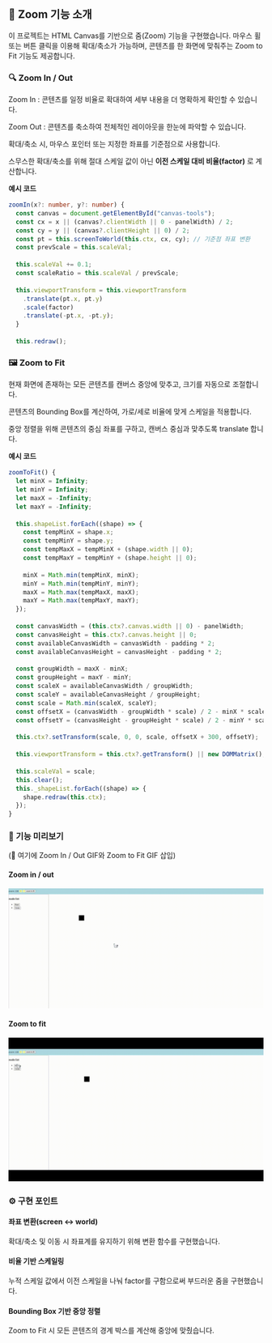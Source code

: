 ## 📌 Zoom 기능 소개

이 프로젝트는 HTML Canvas를 기반으로 줌(Zoom) 기능을 구현했습니다.
마우스 휠 또는 버튼 클릭을 이용해 확대/축소가 가능하며, 콘텐츠를 한 화면에 맞춰주는 Zoom to Fit 기능도 제공합니다.

### 🔍 Zoom In / Out

Zoom In : 콘텐츠를 일정 비율로 확대하여 세부 내용을 더 명확하게 확인할 수 있습니다.

Zoom Out : 콘텐츠를 축소하여 전체적인 레이아웃을 한눈에 파악할 수 있습니다.

확대/축소 시, 마우스 포인터 또는 지정한 좌표를 기준점으로 사용합니다.

스무스한 확대/축소를 위해 절대 스케일 값이 아닌 **이전 스케일 대비 비율(factor)** 로 계산합니다.

**예시 코드** <br />

```ts
zoomIn(x?: number, y?: number) {
  const canvas = document.getElementById("canvas-tools");
  const cx = x || (canvas?.clientWidth || 0 - panelWidth) / 2;
  const cy = y || (canvas?.clientHeight || 0) / 2;
  const pt = this.screenToWorld(this.ctx, cx, cy); // 기준점 좌표 변환
  const prevScale = this.scaleVal;

  this.scaleVal += 0.1;
  const scaleRatio = this.scaleVal / prevScale;

  this.viewportTransform = this.viewportTransform
    .translate(pt.x, pt.y)
    .scale(factor)
    .translate(-pt.x, -pt.y);
  }

  this.redraw();
```

### 🖼 Zoom to Fit

현재 화면에 존재하는 모든 콘텐츠를 캔버스 중앙에 맞추고, 크기를 자동으로 조절합니다.

콘텐츠의 Bounding Box를 계산하여, 가로/세로 비율에 맞게 스케일을 적용합니다.

중앙 정렬을 위해 콘텐츠의 중심 좌표를 구하고, 캔버스 중심과 맞추도록 translate 합니다.

**예시 코드** <br />

```ts
zoomToFit() {
  let minX = Infinity;
  let minY = Infinity;
  let maxX = -Infinity;
  let maxY = -Infinity;

  this.shapeList.forEach((shape) => {
    const tempMinX = shape.x;
    const tempMinY = shape.y;
    const tempMaxX = tempMinX + (shape.width || 0);
    const tempMaxY = tempMinY + (shape.height || 0);

    minX = Math.min(tempMinX, minX);
    minY = Math.min(tempMinY, minY);
    maxX = Math.max(tempMaxX, maxX);
    maxY = Math.max(tempMaxY, maxY);
  });

  const canvasWidth = (this.ctx?.canvas.width || 0) - panelWidth;
  const canvasHeight = this.ctx?.canvas.height || 0;
  const availableCanvasWidth = canvasWidth - padding * 2;
  const availableCanvasHeight = canvasHeight - padding * 2;

  const groupWidth = maxX - minX;
  const groupHeight = maxY - minY;
  const scaleX = availableCanvasWidth / groupWidth;
  const scaleY = availableCanvasHeight / groupHeight;
  const scale = Math.min(scaleX, scaleY);
  const offsetX = (canvasWidth - groupWidth * scale) / 2 - minX * scale;
  const offsetY = (canvasHeight - groupHeight * scale) / 2 - minY * scale;

  this.ctx?.setTransform(scale, 0, 0, scale, offsetX + 300, offsetY);

  this.viewportTransform = this.ctx?.getTransform() || new DOMMatrix();

  this.scaleVal = scale;
  this.clear();
  this._shapeList.forEach((shape) => {
    shape.redraw(this.ctx);
  });
}
```

### 🎯 기능 미리보기

(📸 여기에 Zoom In / Out GIF와 Zoom to Fit GIF 삽입)

#### Zoom in / out

![zoom_in_out](public/zoom_in_out.gif)

#### Zoom to fit

![zoom_to_fit](public/zoom_to_fit.gif)

### ⚙️ 구현 포인트

#### 좌표 변환(screen ↔ world)

확대/축소 및 이동 시 좌표계를 유지하기 위해 변환 함수를 구현했습니다.

#### 비율 기반 스케일링

누적 스케일 값에서 이전 스케일을 나눠 factor를 구함으로써 부드러운 줌을 구현했습니다.

#### Bounding Box 기반 중앙 정렬

Zoom to Fit 시 모든 콘텐츠의 경계 박스를 계산해 중앙에 맞췄습니다.
